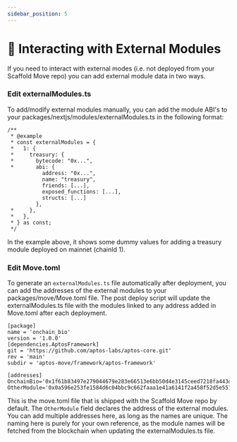 ```yaml
---
sidebar_position: 5 
---
```


# 📡 Interacting with External Modules

If you need to interact with external modes (i.e. not deployed from your Scaffold Move repo) you can add external module data in two ways.

### Edit externalModules.ts

To add/modify external modules manually, you can add the module ABI's to your packages/nextjs/modules/externalModules.ts in the following format:

```
/**
 * @example
 * const externalModules = {
 *   1: {
 *     treasury: {
 *       bytecode: "0x...",
 *       abi: {
           address: "0x...",
           name: "treasury",
           friends: [...],
           exposed_functions: [...],
           structs: [...]
         },
 *     },
 *   },
 * } as const;
 */
```

In the example above, it shows some dummy values for adding a treasury module deployed on mainnet (chainId 1).

### Edit Move.toml

To generate an `externalModules.ts` file automatically after deployment, you can add the addresses of the external modules to your packages/move/Move.toml file. The post deploy script will update the externalModules.ts file with the modules linked to any address added in Move.toml after each deployment.

```
[package]
name = 'onchain_bio'
version = '1.0.0'
[dependencies.AptosFramework]
git = 'https://github.com/aptos-labs/aptos-core.git'
rev = 'main'
subdir = 'aptos-move/framework/aptos-framework'                                                                                   

[addresses]
OnchainBio='0x1f61b83497e279044679e283e66513e6bb50d4e3145ceed7218fa443d91450ec'
OtherModule='0x0a596e253fe1584d6c04bbc9c662faaa1e41a6141f2a458f52d5e5512e38fb9a'
```

This is the move.toml file that is shipped with the Scaffold Move repo by default. The `OtherModule` field declares the address of the external modules. You can add multiple addresses here, as long as the names are unique. The naming here is purely for your own reference, as the module names will be fetched from the blockchain when updating the externalModules.ts file.
